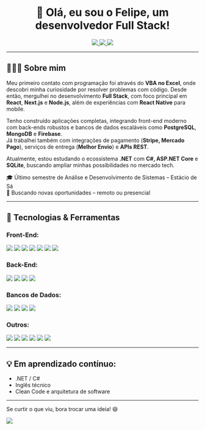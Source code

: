 <h1 align="center">👋 Olá, eu sou o Felipe, um desenvolvedor Full Stack!</h1>

<p align="center">
  <a href="https://instagram.com/felipe_castroz" target="_blank">
    <img src="https://img.shields.io/badge/@felipe_castroz-E4405F?style=for-the-badge&logo=instagram&logoColor=white" />
  </a>
  <a href="https://www.linkedin.com/in/felipe-castro-039335267/" target="_blank">
    <img src="https://img.shields.io/badge/Felipe%20Castro-0077B5?style=for-the-badge&logo=linkedin&logoColor=white" />
  </a>
  <a href="mailto:felipecdc09@gmail.com" target="_blank">
    <img src="https://img.shields.io/badge/felipecdc09@gmail.com-D14836?style=for-the-badge&logo=gmail&logoColor=white" />
  </a>
</p>

---

## 👨🏻‍💻 Sobre mim

Meu primeiro contato com programação foi através do **VBA no Excel**, onde descobri minha curiosidade por resolver problemas com código. Desde então, mergulhei no desenvolvimento **Full Stack**, com foco principal em **React**, **Next.js** e **Node.js**, além de experiências com **React Native** para mobile.

Tenho construído aplicações completas, integrando front-end moderno com back-ends robustos e bancos de dados escaláveis como **PostgreSQL**, **MongoDB** e **Firebase**.  
Já trabalhei também com integrações de pagamento (**Stripe, Mercado Pago**), serviços de entrega (**Melhor Envio**) e **APIs REST**.

Atualmente, estou estudando o ecossistema **.NET** com **C#, ASP.NET Core** e **SQLite**, buscando ampliar minhas possibilidades no mercado tech.

🎓 Último semestre de Análise e Desenvolvimento de Sistemas – Estácio de Sá  
🚀 Buscando novas oportunidades – remoto ou presencial

---

## 🚀 Tecnologias & Ferramentas

### Front-End:
<p>
  <img src="https://img.shields.io/badge/React-20232A?style=for-the-badge&logo=react&logoColor=61DAFB" />
  <img src="https://img.shields.io/badge/Next.js-000?style=for-the-badge&logo=nextdotjs&logoColor=white" />
  <img src="https://img.shields.io/badge/React%20Native-20232A?style=for-the-badge&logo=react&logoColor=61DAFB" />
  <img src="https://img.shields.io/badge/TailwindCSS-38B2AC?style=for-the-badge&logo=tailwind-css&logoColor=white" />
  <img src="https://img.shields.io/badge/TypeScript-3178C6?style=for-the-badge&logo=typescript&logoColor=white" />
  <img src="https://img.shields.io/badge/Styled%20Components-DB7093?style=for-the-badge&logo=styled-components&logoColor=white" />
  <img src="https://img.shields.io/badge/Shadcn-F3F4F6?style=for-the-badge&logo=data:image/svg+xml;base64,PHN2ZyBmaWxsPSIjMDAwMDAwIiB3aWR0aD0iMjAiIGhlaWdodD0iMjAiPjxjaXJjbGUgY3g9IjEwIiBjeT0iMTAiIHI9IjEwIi8+PC9zdmc+" />
</p>

### Back-End:
<p>
  <img src="https://img.shields.io/badge/Node.js-339933?style=for-the-badge&logo=nodedotjs&logoColor=white" />
  <img src="https://img.shields.io/badge/Express.js-000000?style=for-the-badge&logo=express&logoColor=white" />
  <img src="https://img.shields.io/badge/.NET-512BD4?style=for-the-badge&logo=dotnet&logoColor=white" />
  <img src="https://img.shields.io/badge/C%23-239120?style=for-the-badge&logo=csharp&logoColor=white" />
</p>

### Bancos de Dados:
<p>
  <img src="https://img.shields.io/badge/PostgreSQL-336791?style=for-the-badge&logo=postgresql&logoColor=white" />
  <img src="https://img.shields.io/badge/MongoDB-47A248?style=for-the-badge&logo=mongodb&logoColor=white" />
  <img src="https://img.shields.io/badge/Firebase-FFCA28?style=for-the-badge&logo=firebase&logoColor=black" />
  <img src="https://img.shields.io/badge/SQLite-003B57?style=for-the-badge&logo=sqlite&logoColor=white" />
</p>

### Outros:
<p>
  <img src="https://img.shields.io/badge/Git-F05032?style=for-the-badge&logo=git&logoColor=white" />
  <img src="https://img.shields.io/badge/GitHub-181717?style=for-the-badge&logo=github&logoColor=white" />
  <img src="https://img.shields.io/badge/AWS_S3-232F3E?style=for-the-badge&logo=amazon-aws&logoColor=white" />
  <img src="https://img.shields.io/badge/Stripe-635BFF?style=for-the-badge&logo=stripe&logoColor=white" />
  <img src="https://img.shields.io/badge/Mercado%20Pago-009EE3?style=for-the-badge&logo=mercadopago&logoColor=white" />
  <img src="https://img.shields.io/badge/Melhor%20Envio-00C6D7?style=for-the-badge&logoColor=white" />
</p>

---

## 💡 Em aprendizado contínuo:
- .NET / C#
- Inglês técnico
- Clean Code e arquitetura de software

---

Se curtir o que viu, bora trocar uma ideia! 😄


  <img src="https://pacman.abozanona.me?username=Felipecdc" />
